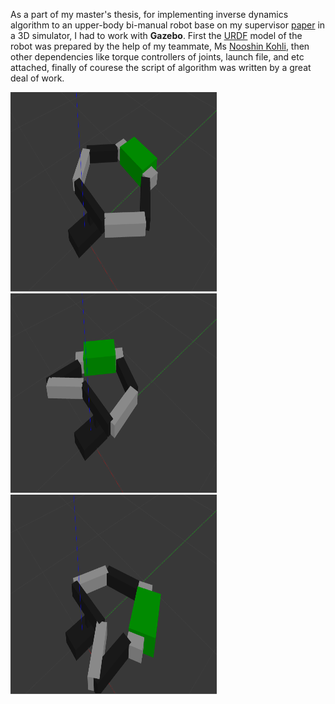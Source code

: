 As a part of my master's thesis, for implementing inverse dynamics algorithm to an upper-body bi-manual robot base on my supervisor [paper](https://www.researchgate.net/publication/320330613_Inverse_Dynamics_Control_of_Bimanual_Object_Manipulation_Using_Orthogonal_Decomposition_An_Analytic_Approach) in a 3D simulator, I had to work with __Gazebo__. First the [URDF](http://wiki.ros.org/urdf) model of the robot was prepared by the help of my teammate, Ms [Nooshin Kohli](https://github.com/nooshin-kohli), then other dependencies like torque controllers of joints, launch file, and etc attached, finally of courese the script of algorithm was written by a great deal of work.

<p>
  <img style="text-align:left;" width="330" height="319" src="/img/6dof_bimanual_manipulation/bimanual_1.png" alt="Logo">
  <img style="text-align:center;" width="330" height="319" src="/img/6dof_bimanual_manipulation/bimanual_2.png" alt="Logo">
  <img style="text-align:right;" width="330" height="319" src="/img/6dof_bimanual_manipulation/bimanual_3.png" alt="Logo">
</p>
